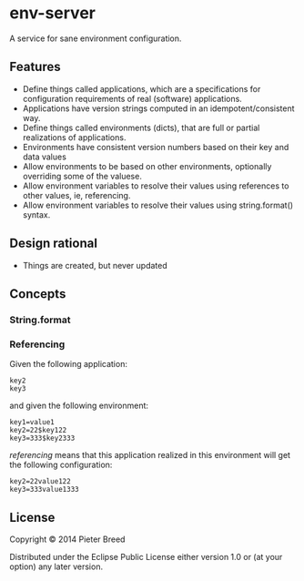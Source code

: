 # env-server

A service for sane environment configuration.

## Features

 - Define things called applications, which are a specifications for configuration requirements of real (software) applications.
 - Applications have version strings computed in an idempotent/consistent way.
 - Define things called environments (dicts), that are full or partial realizations of applications.
 - Environments have consistent version numbers based on their key and data values
 - Allow environments to be based on other environments, optionally overriding some of the valuese.
 - Allow environment variables to resolve their values using references to other values, ie, referencing.
 - Allow environment variables to resolve their values using string.format() syntax.

## Design rational

 - Things are created, but never updated

## Concepts

### String.format

### Referencing

Given the following application:

```
key2
key3
```

and given the following environment:

```
key1=value1
key2=22$key122
key3=333$key2333
```

*referencing* means that this application realized in this environment will get the following configuration:

```
key2=22value122
key3=333value1333
```

## License

Copyright © 2014 Pieter Breed

Distributed under the Eclipse Public License either version 1.0 or (at
your option) any later version.
